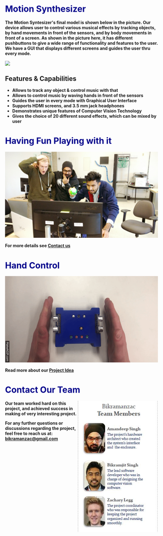 # <b> <font color ="darkblue"> Motion Synthesizer </font>

<b> The Motion Syntesizer's final model is shown below in the picture. Our device allows user to control various musical effects by tracking objects, by hand movements in front of the sensors, and by body movements in front of a screen. As shown in the picture here, it has different pushbuttons to give a wide range of functionality and features to the user. We have a GUI that displays different screens and guides the user thru every mode.
  
<img align="center" src="https://user-images.githubusercontent.com/33526358/33522751-d3f17ed4-d7a8-11e7-8151-aba70f0987b8.jpg">

<h2> Features & Capabilities </h2>

   <ul>
    <b> <li>Allows to track any object & control music with that</li>
    <b> <li>Allows to control music by waving hands in front of the sensors</li>
    <b> <li>Guides the user in every mode with Graphical User Interface</li>
    <b> <li>Supports HDMI screens, and 3.5 mm jack headphones</li> 
    <b> <li>Demonstrates unique features of Computer Vision Technology</li> 
    <b> <li>Gives the choice of 20 different sound effects, which can be mixed by user</li> 
   </ul>

# <b> <font color ="darkblue">Having Fun Playing with it </font>
![Image](https://github.com/BikramanZac/Motion-Synthesizer-Project-/blob/master/Motion%20Excitement.jpg?raw=true)

For more details see <A href="#Contact">Contact us </A>

# <b> <font color ="darkblue">Hand Control </font>
![Image](https://github.com/BikramanZac/Motion-Synthesizer-Project-/blob/master/Ultra.gif?raw=true)

Read more about our [Project Idea](https://drive.google.com/file/d/0B2tSFq5bbGM1cGNRVUJWdVloNlk/view?usp=sharing)

# <b> <font color ="darkblue"> Contact Our Team </font>
  <a name="Contact"> </a>
<img align="right" src= "https://github.com/BikramanZac/Motion-Synthesizer-Project-/blob/master/team%20.JPG?raw=true">



<b> Our team worked hard on this project, and achieved success in making of very interesting project.
  
<b> For any further questions or discussions regarding the project, feel free to reach us at:
  bikramanzac@gmail.com 
  
  


